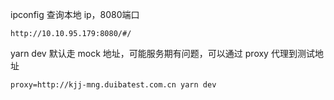 ipconfig 查询本地 ip，8080端口

```
http://10.10.95.179:8080/#/
```

yarn dev 默认走 mock 地址，可能服务期有问题，可以通过 proxy 代理到测试地址

```
proxy=http://kjj-mng.duibatest.com.cn yarn dev
```

